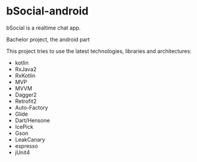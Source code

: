 # bSocial-android

bSocial is a realtime chat app.

Bachelor project, the android part

This project tries to use the latest technologies, libraries and architectures:
  - kotlin
  - RxJava2
  - RxKotlin
  - MVP
  - MVVM
  - Dagger2
  - Retrofit2
  - Auto-Factory
  - Glide
  - Dart/Hensone
  - IcePick
  - Gson
  - LeakCanary
  - espresso
  - jUnit4
